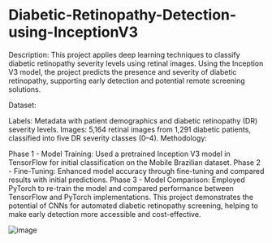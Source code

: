 # Diabetic-Retinopathy-Detection-using-InceptionV3

Description:
This project applies deep learning techniques to classify diabetic retinopathy severity levels using retinal images. Using the Inception V3 model, the project predicts the presence and severity of diabetic retinopathy, supporting early detection and potential remote screening solutions.

Dataset:

Labels: Metadata with patient demographics and diabetic retinopathy (DR) severity levels.
Images: 5,164 retinal images from 1,291 diabetic patients, classified into five DR severity classes (0–4).
Methodology:

Phase 1 - Model Training: Used a pretrained Inception V3 model in TensorFlow for initial classification on the Mobile Brazilian dataset.
Phase 2 - Fine-Tuning: Enhanced model accuracy through fine-tuning and compared results with initial predictions.
Phase 3 - Model Comparison: Employed PyTorch to re-train the model and compared performance between TensorFlow and PyTorch implementations.
This project demonstrates the potential of CNNs for automated diabetic retinopathy screening, helping to make early detection more accessible and cost-effective.

![image](https://github.com/user-attachments/assets/9e943f1a-cc6a-4d00-870f-71822db30957)

